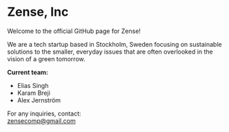 # Zense, Inc

Welcome to the official GitHub page for Zense!

We are a tech startup based in Stockholm, Sweden focusing on sustainable solutions to the smaller, everyday issues that are often overlooked in the vision of a green tomorrow.

**Current team:**
- Elias Singh
- Karam Breji
- Alex Jernström

For any inquiries, contact:  
zensecomp@gmail.com
